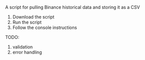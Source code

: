A script for pulling Binance historical data and storing it as a CSV

1. Download the script
2. Run the script
3. Follow the console instructions

TODO:
1. validation
2. error handling